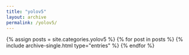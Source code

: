 ```yaml
---
title: "yolov5"
layout: archive
permalink: /yolov5/
---
```

{% assign posts = site.categories.yolov5 %}
{% for post in posts %}
  {% include archive-single.html type="entries" %}
{% endfor %}
